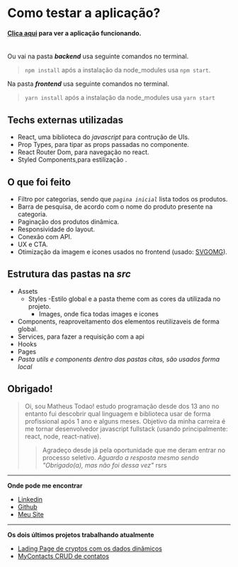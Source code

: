 # Como testar a aplicação?



#### [Clica aqui](https://desafiowebjump.herokuapp.com/) para ver a aplicação funcionando.<br><br>

Ou vai na pasta ***backend*** usa seguinte comandos no terminal.
> `npm install` após a instalação da node_modules usa `npm start`.<br>

Na pasta ***frontend*** usa seguinte comandos no terminal.
> `yarn install` após a instalação da node_modules usa `yarn start`


## Techs externas utilizadas
- React, uma biblioteca do *javascript* para contrução de UIs.
- Prop Types, para tipar as props passadas no componente.
- React Router Dom, para navegação no react.
- Styled Components,para estilização .

## O que foi feito
- Filtro por categorias, sendo que *`pagina inicial`* lista todos os produtos.
- Barra de pesquisa, de acordo com o nome do produto presente na categoria.
- Paginação dos produtos dinâmica.
- Responsividade do layout.
- Conexão com API.
- UX e CTA.
- Otimização da imagem e icones usados no frontend (usado: [SVGOMG](https://jakearchibald.github.io/svgomg/)).

## Estrutura das pastas na *src*
- Assets
  - Styles
  -Estilo global e a pasta theme com as cores da utilizada no projeto.
    - Images, onde fica todas images e icones
- Components, reaproveitamento dos elementos reutilizaveis de forma global.
- Services, para fazer a requisição com a api
- Hooks
- Pages
- *Pasta utils e components dentro das pastas citas, são usados forma local*

## Obrigado!
> Oi, sou Matheus Todao! estudo programação desde dos 13 ano no entanto fui descobrir
qual linguagem e biblioteca usar de forma profissional após 1 ano e alguns meses.
Objetivo da minha carreira é me tornar desenvolvedor javascript fullstack (usando principalmente: react, node, react-native).
>> Agradeço desde já pela oportunidade que me deram entrar no processo seletivo.
  *Aguardo a resposta mesmo sendo "Obrigado(a), mas não foi dessa vez"* rsrs

_______
**Onde pode me encontrar**

- [Linkedin](https://linkedin.com/in/matheustodao)<br>
- [Github](https://github.com/matheustodao)<br>
- [Meu Site](https://todaomatheus.vercel.app)<br>
_______

**Os dois últimos projetos trabalhando atualmente**

- [Lading Page de cryptos com os dados dinâmicos](https://github.com/matheustodao/crypto-cap)<br>
- [MyContacts CRUD de contatos](https://github.com/matheustodao/MyContacts)<br>
